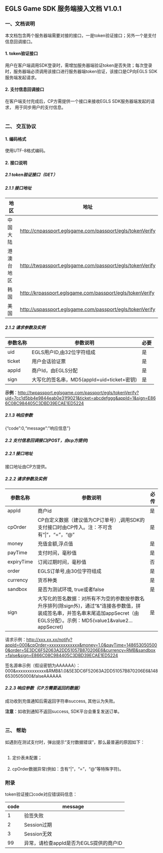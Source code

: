 ## EGLS Game SDK 服务端接入文档 V1.0.1

### 一、文档说明
本文档包含两个服务器端需要对接的接口，一是token验证接口；另外一个是支付信息回调接口。

#### 1. token验证接口
用户在客户端调用SDK登录时，需增加服务器端验证token是否失效；每次登录时，服务器端必须调用该接口进行服务器端token验证，该接口是CP向EGLS SDK服务端发起请求。

#### 2. 支付信息回调接口
在客户端支付完成后，CP方需提供一个接口来接收EGLS SDK服务器端发起的请求， 用于同步用户的支付信息。
<br /><br />

### 二、 交互协议

#### 1. 编码格式
使用UTF-8格式编码。

#### 2. 接口说明

##### 2.1 token验证接口（GET）

##### 2.1.1 接口地址
地区 | 地址
---|---
中国大陆 | http://cnpassport.eglsgame.com/passport/egls/tokenVerify
港澳台地区 | http://twpassport.eglsgame.com/passport/egls/tokenVerify
韩国 | http://krpassport.eglsgame.com/passport/egls/tokenVerify
美国 | http://uspassport.eglsgame.com/passport/egls/tokenVerify

##### 2.1.2 请求参数及实例
参数名称 | 参数说明 | 必要
---|---|---
uid | EGLS用户ID,由32位字符组成  | 是
ticket | 用户会话验证票 | 是
appId | 商户Id，由EGLS分配 | 	是
sign | 大写化的签名串，MD5(appId+uid+ticket+密钥) | 是

**示例**：http://twpassport.eglsgame.com/passport/egls/tokenVerify?uid=7cc1d5bb4e9844eab0e31f9021&ticket=abcdefggg&appId=1&sign=E866C08C984405C3DBD39ECAE1ED5224

##### 2.1.3 响应参数
{“code”:0,“message”:”响应信息”}

##### 2.2 支付信息回调接口(POST，由cp方提供)

##### 2.2.1 接口地址
接口地址由CP方提供。

##### 2.2.2 请求参数及实例
参数名称 | 参数说明 | 必传
---|---|---
appId | 商户id | 是
cpOrder | CP自定义数据（建议值为CP订单号）,调用SDK的支付接口时由CP传入。注：不可含有“&#124;”，“=”，“@” | 是
money | 充值金额,浮点值 | 是
payTime | 支付时间，毫秒值 | 是
expiryTime | 订阅过期时间，毫秒值 | 否 
order | EGLS订单号,由30位字符组成 | 是
currency | 货币种类 | 是
sandbox | 是否为测试环境, true或者false | 是
sign | 大写化的签名数据：对所有不为空的参数按参数名升序排列(除sign外)，通过”&”连接各参数值，拼装成签名串，并签名串末尾追加appSecret（由EGLS分配）。示例：MD5(value1&value2…appSecret) | 是

请求示例：http://xxx.xx.xx/notify?appId=000&cpOrder=xxxxxxxxxxxxx&money=1.0&payTime=1486530505000&order=5E3DC6F52063A2DD51057B870206E6&currency=RMB&sandbox=false&sign=E866C08C984405C3DBD39ECAE1ED5224

签名源串示例（假设密钥为AAAAAA）：
000&xxxxxxxxxxxxx&RMB&1.0&5E3DC6F52063A2DD51057B870206E6&1486530505000&falseAAAAAA

##### 2.2.3 响应参数（CP方需要返回的数据）
成功收到充值通知后需返回字符串success, 其他认为失败。

**注意**：如收到通知不返回success, SDK平台会重复发送订单。
<br /><br />

### 三、 帮助
如遇到在测试支付时，弹出提示“支付数据错误”，那么最普遍的原因如下：<br /><br />
1. 定价表未配置；<br /><br />
2. cpOrder数据异常(例如：含有“|”，“=”，“@”等特殊字符)。

### 附录

token验证接口code对应错误码信息：

code | message
---|---
1 | 验签失败
2 | Session过期
3 | Session无效
99 | 异常，请检查appId是否为EGLS提供的商户ID
